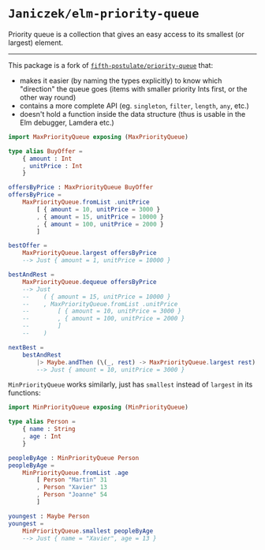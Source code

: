 # `Janiczek/elm-priority-queue`

Priority queue is a collection that gives an easy access to its smallest (or largest) element.

---

This package is a fork of [`fifth-postulate/priority-queue`](https://package.elm-lang.org/packages/fifth-postulate/priority-queue/1.0.0/PriorityQueue) that:

* makes it easier (by naming the types explicitly) to know which "direction" the queue goes (items with smaller priority Ints first, or the other way round)
* contains a more complete API (eg. `singleton`, `filter`, `length`, `any`, etc.) 
* doesn't hold a function inside the data structure (thus is usable in the Elm debugger, Lamdera etc.)


```elm
import MaxPriorityQueue exposing (MaxPriorityQueue)

type alias BuyOffer =
    { amount : Int
    , unitPrice : Int
    }

offersByPrice : MaxPriorityQueue BuyOffer
offersByPrice =
    MaxPriorityQueue.fromList .unitPrice
        [ { amount = 10, unitPrice = 3000 }
        , { amount = 15, unitPrice = 10000 }
        , { amount = 100, unitPrice = 2000 }
        ]

bestOffer =
    MaxPriorityQueue.largest offersByPrice
    --> Just { amount = 1, unitPrice = 10000 }

bestAndRest =
    MaxPriorityQueue.dequeue offersByPrice
    --> Just
    --    ( { amount = 15, unitPrice = 10000 }
    --    , MaxPriorityQueue.fromList .unitPrice
    --        [ { amount = 10, unitPrice = 3000 }
    --        , { amount = 100, unitPrice = 2000 }
    --        ]
    --    )

nextBest =
    bestAndRest
        |> Maybe.andThen (\(_, rest) -> MaxPriorityQueue.largest rest)
        --> Just { amount = 10, unitPrice = 3000 }
```

`MinPriorityQueue` works similarly, just has `smallest` instead of `largest` in its functions:

```elm
import MinPriorityQueue exposing (MinPriorityQueue)

type alias Person =
    { name : String
    , age : Int
    }

peopleByAge : MinPriorityQueue Person
peopleByAge =
    MinPriorityQueue.fromList .age
        [ Person "Martin" 31
        , Person "Xavier" 13
        , Person "Joanne" 54
        ]

youngest : Maybe Person
youngest =
    MinPriorityQueue.smallest peopleByAge
    --> Just { name = "Xavier", age = 13 }
```
